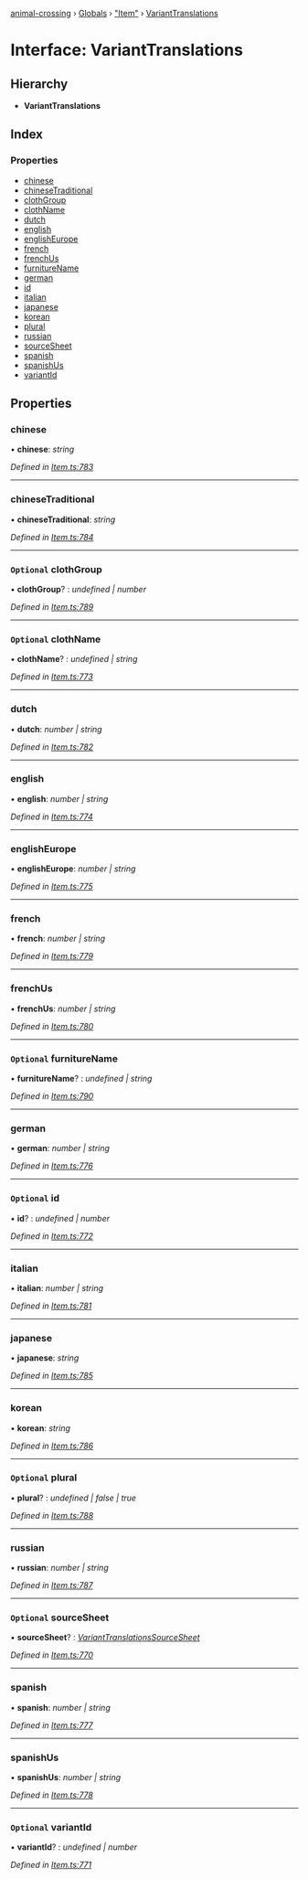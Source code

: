 [animal-crossing](../README.md) › [Globals](../globals.md) › ["Item"](../modules/_item_.md) › [VariantTranslations](_item_.varianttranslations.md)

# Interface: VariantTranslations

## Hierarchy

* **VariantTranslations**

## Index

### Properties

* [chinese](_item_.varianttranslations.md#chinese)
* [chineseTraditional](_item_.varianttranslations.md#chinesetraditional)
* [clothGroup](_item_.varianttranslations.md#optional-clothgroup)
* [clothName](_item_.varianttranslations.md#optional-clothname)
* [dutch](_item_.varianttranslations.md#dutch)
* [english](_item_.varianttranslations.md#english)
* [englishEurope](_item_.varianttranslations.md#englisheurope)
* [french](_item_.varianttranslations.md#french)
* [frenchUs](_item_.varianttranslations.md#frenchus)
* [furnitureName](_item_.varianttranslations.md#optional-furniturename)
* [german](_item_.varianttranslations.md#german)
* [id](_item_.varianttranslations.md#optional-id)
* [italian](_item_.varianttranslations.md#italian)
* [japanese](_item_.varianttranslations.md#japanese)
* [korean](_item_.varianttranslations.md#korean)
* [plural](_item_.varianttranslations.md#optional-plural)
* [russian](_item_.varianttranslations.md#russian)
* [sourceSheet](_item_.varianttranslations.md#optional-sourcesheet)
* [spanish](_item_.varianttranslations.md#spanish)
* [spanishUs](_item_.varianttranslations.md#spanishus)
* [variantId](_item_.varianttranslations.md#optional-variantid)

## Properties

###  chinese

• **chinese**: *string*

*Defined in [Item.ts:783](https://github.com/Norviah/animal-crossing/blob/7daadc1/module/types/Item.ts#L783)*

___

###  chineseTraditional

• **chineseTraditional**: *string*

*Defined in [Item.ts:784](https://github.com/Norviah/animal-crossing/blob/7daadc1/module/types/Item.ts#L784)*

___

### `Optional` clothGroup

• **clothGroup**? : *undefined | number*

*Defined in [Item.ts:789](https://github.com/Norviah/animal-crossing/blob/7daadc1/module/types/Item.ts#L789)*

___

### `Optional` clothName

• **clothName**? : *undefined | string*

*Defined in [Item.ts:773](https://github.com/Norviah/animal-crossing/blob/7daadc1/module/types/Item.ts#L773)*

___

###  dutch

• **dutch**: *number | string*

*Defined in [Item.ts:782](https://github.com/Norviah/animal-crossing/blob/7daadc1/module/types/Item.ts#L782)*

___

###  english

• **english**: *number | string*

*Defined in [Item.ts:774](https://github.com/Norviah/animal-crossing/blob/7daadc1/module/types/Item.ts#L774)*

___

###  englishEurope

• **englishEurope**: *number | string*

*Defined in [Item.ts:775](https://github.com/Norviah/animal-crossing/blob/7daadc1/module/types/Item.ts#L775)*

___

###  french

• **french**: *number | string*

*Defined in [Item.ts:779](https://github.com/Norviah/animal-crossing/blob/7daadc1/module/types/Item.ts#L779)*

___

###  frenchUs

• **frenchUs**: *number | string*

*Defined in [Item.ts:780](https://github.com/Norviah/animal-crossing/blob/7daadc1/module/types/Item.ts#L780)*

___

### `Optional` furnitureName

• **furnitureName**? : *undefined | string*

*Defined in [Item.ts:790](https://github.com/Norviah/animal-crossing/blob/7daadc1/module/types/Item.ts#L790)*

___

###  german

• **german**: *number | string*

*Defined in [Item.ts:776](https://github.com/Norviah/animal-crossing/blob/7daadc1/module/types/Item.ts#L776)*

___

### `Optional` id

• **id**? : *undefined | number*

*Defined in [Item.ts:772](https://github.com/Norviah/animal-crossing/blob/7daadc1/module/types/Item.ts#L772)*

___

###  italian

• **italian**: *number | string*

*Defined in [Item.ts:781](https://github.com/Norviah/animal-crossing/blob/7daadc1/module/types/Item.ts#L781)*

___

###  japanese

• **japanese**: *string*

*Defined in [Item.ts:785](https://github.com/Norviah/animal-crossing/blob/7daadc1/module/types/Item.ts#L785)*

___

###  korean

• **korean**: *string*

*Defined in [Item.ts:786](https://github.com/Norviah/animal-crossing/blob/7daadc1/module/types/Item.ts#L786)*

___

### `Optional` plural

• **plural**? : *undefined | false | true*

*Defined in [Item.ts:788](https://github.com/Norviah/animal-crossing/blob/7daadc1/module/types/Item.ts#L788)*

___

###  russian

• **russian**: *number | string*

*Defined in [Item.ts:787](https://github.com/Norviah/animal-crossing/blob/7daadc1/module/types/Item.ts#L787)*

___

### `Optional` sourceSheet

• **sourceSheet**? : *[VariantTranslationsSourceSheet](../enums/_item_.varianttranslationssourcesheet.md)*

*Defined in [Item.ts:770](https://github.com/Norviah/animal-crossing/blob/7daadc1/module/types/Item.ts#L770)*

___

###  spanish

• **spanish**: *number | string*

*Defined in [Item.ts:777](https://github.com/Norviah/animal-crossing/blob/7daadc1/module/types/Item.ts#L777)*

___

###  spanishUs

• **spanishUs**: *number | string*

*Defined in [Item.ts:778](https://github.com/Norviah/animal-crossing/blob/7daadc1/module/types/Item.ts#L778)*

___

### `Optional` variantId

• **variantId**? : *undefined | number*

*Defined in [Item.ts:771](https://github.com/Norviah/animal-crossing/blob/7daadc1/module/types/Item.ts#L771)*
